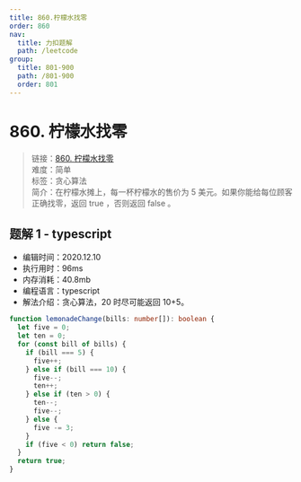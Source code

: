 ```yaml
---
title: 860.柠檬水找零
order: 860
nav:
  title: 力扣题解
  path: /leetcode
group:
  title: 801-900
  path: /801-900
  order: 801
---
```


# 860. 柠檬水找零

> 链接：[860. 柠檬水找零](https://leetcode-cn.com/problems/lemonade-change/)  
> 难度：简单  
> 标签：贪心算法  
> 简介：在柠檬水摊上，每一杯柠檬水的售价为 5 美元。如果你能给每位顾客正确找零，返回 true ，否则返回 false 。

## 题解 1 - typescript

- 编辑时间：2020.12.10
- 执行用时：96ms
- 内存消耗：40.8mb
- 编程语言：typescript
- 解法介绍：贪心算法，20 时尽可能返回 10+5。

```typescript
function lemonadeChange(bills: number[]): boolean {
  let five = 0;
  let ten = 0;
  for (const bill of bills) {
    if (bill === 5) {
      five++;
    } else if (bill === 10) {
      five--;
      ten++;
    } else if (ten > 0) {
      ten--;
      five--;
    } else {
      five -= 3;
    }
    if (five < 0) return false;
  }
  return true;
}
```
